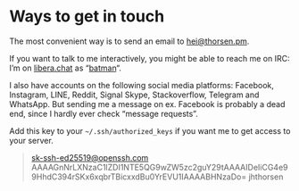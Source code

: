 Ways to get in touch
====================

The most convenient way is to send an email to
[hei@thorsen.pm](mailto:hei@thorsen.pm).

If you want to talk to me interactively, you might be able to reach me on IRC: I’m on
[libera.chat](https://libera.chat/) as “[batman](irc://irc.libera.chat:6697/batman)“.

I also have accounts on the following social media platforms: Facebook,
Instagram, LINE, Reddit, Signal Skype, Stackoverflow, Telegram and WhatsApp.
But sending me a message on ex. Facebook is probably a dead end, since I hardly
ever check “message requests”.

Add this key to your `~/.ssh/authorized_keys` if you want me to get access to
your server.

> sk-ssh-ed25519@openssh.com AAAAGnNrLXNzaC1lZDI1NTE5QG9wZW5zc2guY29tAAAAIDeIiCG4e99HhdC394rSKx6xqbrTBicxxdBu0YrEVU1IAAAABHNzaDo= jhthorsen
